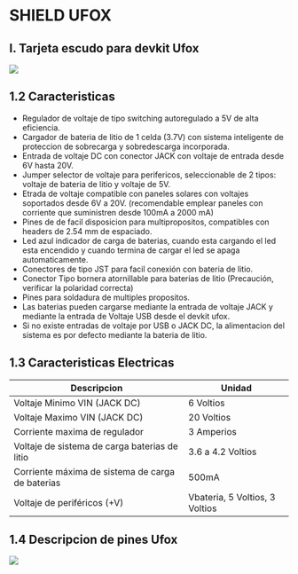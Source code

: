 # SHIELD UFOX
## I. Tarjeta escudo para devkit Ufox
![](https://github.com/TECA-IOT/Shield-Ufox/blob/main/images/shield%20ufox_.png )

## 1.2 Caracteristicas
- Regulador de voltaje de tipo switching autoregulado a 5V de alta eficiencia.
- Cargador de bateria de litio de 1 celda (3.7V) con sistema inteligente de proteccion de sobrecarga y sobredescarga incorporada.
- Entrada de voltaje DC con conector JACK con voltaje de entrada desde 6V hasta 20V. 
- Jumper selector de voltaje para perifericos, seleccionable de 2 tipos: voltaje de bateria de litio y voltaje de 5V.
- Etrada de voltaje compatible con paneles solares con voltajes soportados desde 6V a 20V. (recomendable emplear paneles con corriente que suministren desde 100mA a 2000 mA)
- Pines de de facil disposicion para multipropositos, compatibles con headers de 2.54 mm de espaciado.
- Led azul indicador de carga de baterias, cuando esta cargando el led esta encendido y cuando termina de cargar el led se apaga automaticamente.
- Conectores de tipo JST para facil conexión con bateria de litio.
- Conector Tipo bornera atornillable para baterias de litio (Precaución, verificar la polaridad correcta)
- Pines para soldadura de multiples propositos.
- Las baterias pueden cargarse mediante la entrada de voltaje JACK y mediante la entrada de Voltaje USB desde el devkit ufox.
- Si no existe entradas de voltaje por USB o JACK DC, la alimentacion del sistema es por defecto mediante la bateria de litio.

## 1.3 Caracteristicas Electricas

| Descripcion | Unidad                    |
| ------------- | ------------------------------|
| Voltaje Minimo  VIN (JACK DC) |  6 Voltios    |  
| Voltaje Maximo  VIN (JACK DC) |  20 Voltios   |  
| Corriente maxima de regulador   | 3 Amperios  |
| Voltaje de sistema de carga baterias de litio |  3.6 a 4.2 Voltios     | 
| Corriente máxima de sistema de carga de baterias   | 500mA     |
|  Voltaje de periféricos (+V)  | Vbateria, 5 Voltios, 3 Voltios      |

## 1.4 Descripcion de pines Ufox

![](https://github.com/TECA-IOT/Ufox/blob/master/image/PINOUT_ufox_R1_3.png)
